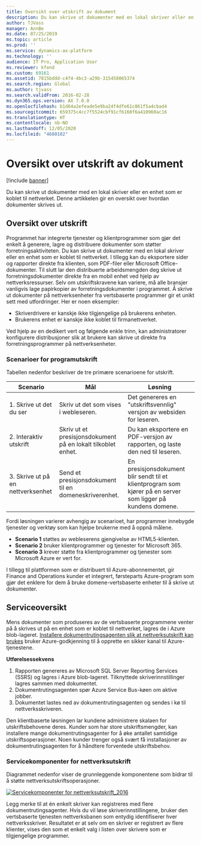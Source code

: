 ```yaml
---
title: Oversikt over utskrift av dokument
description: Du kan skrive ut dokumenter med en lokal skriver eller en enhet som er koblet til nettverket. Denne artikkelen gir en oversikt over hvordan dokumenter skrives ut.
author: TJVass
manager: AnnBe
ms.date: 07/25/2019
ms.topic: article
ms.prod: ''
ms.service: dynamics-ax-platform
ms.technology: ''
audience: IT Pro, Application User
ms.reviewer: kfend
ms.custom: 69161
ms.assetid: 7815bddd-c4f4-4bc3-a29b-315458065374
ms.search.region: Global
ms.author: tjvass
ms.search.validFrom: 2016-02-28
ms.dyn365.ops.version: AX 7.0.0
ms.openlocfilehash: b1d64a2efeade5e9ba24f4dfe61c861f5a4cbad4
ms.sourcegitcommit: 659375c4cc7f5524cbf91cf6160f6a410960ac16
ms.translationtype: HT
ms.contentlocale: nb-NO
ms.lasthandoff: 12/05/2020
ms.locfileid: "4680102"
---
```

# <a name="document-printing-overview"></a>Oversikt over utskrift av dokument

[!include [banner](../includes/banner.md)]

Du kan skrive ut dokumenter med en lokal skriver eller en enhet som er koblet til nettverket. Denne artikkelen gir en oversikt over hvordan dokumenter skrives ut.

## <a name="printing-overview"></a>Oversikt over utskrift

Programmet har integrerte tjenester og klientprogrammer som gjør det enkelt å generere, lagre og distribuere dokumenter som støtter forretningsaktiviteten. Du kan skrive ut dokumenter med en lokal skriver eller en enhet som er koblet til nettverket. I tillegg kan du eksportere sider og rapporter direkte fra klienten, som PDF-filer eller Microsoft Office-dokumenter. Til slutt lar den distribuerte arbeidsmengden deg skrive ut forretningsdokumenter direkte fra en mobil enhet ved hjelp av nettverksressurser. Selv om utskriftskravene kan variere, må alle bransjer vanligvis lage papirkopier av forretningsdokumenter i programmet. Å skrive ut dokumenter på nettverksenheter fra vertsbaserte programmer gir et unikt sett med utfordringer. Her er noen eksempler:

- Skriverdrivere er kanskje ikke tilgjengelige på brukerens enheten.
- Brukerens enhet er kanskje ikke koblet til firmanettverket.

Ved hjelp av en dedikert vert og følgende enkle trinn, kan administratorer konfigurere distribusjoner slik at brukere kan skrive ut direkte fra forretningsprogrammer på nettverksenheter.

### <a name="application-printing-scenarios"></a>Scenarioer for programutskrift 

Tabellen nedenfor beskriver de tre primære scenarioene for utskrift.

| Scenario                        | Mål                                                      | Løsning |
|---------------------------------|-----------------------------------------------------------|----------|
| 1. Skrive ut det du ser        | Skriv ut det som vises i webleseren.             | Det genereres en "utskriftsvennlig" versjon av websiden for leseren. |
| 2. Interaktiv utskrift         | Skriv ut et presisjonsdokument på en lokalt tilkoblet enhet. | Du kan eksportere en PDF-versjon av rapporten, og laste den ned til leseren. |
| 3. Skrive ut på en nettverksenhet | Send et presisjonsdokument til en domeneskriverenhet.     | En presisjonsdokument blir sendt til et klientprogram som kjører på en server som ligger på kundens domene. |

Fordi løsningen varierer avhengig av scenarioet, har programmer innebygde tjenester og verktøy som kan hjelpe brukerne med å oppnå målene.

- **Scenario 1** støttes av webleserens gjengivelse av HTML5-klienten.
- **Scenario 2** bruker klientprogrammer og tjenester for Microsoft 365.
- **Scenario 3** krever støtte fra klientprogrammer og tjenester som Microsoft Azure er vert for.

I tillegg til plattformen som er distribuert til Azure-abonnementet, gir Finance and Operations kunder et integrert, førsteparts Azure-program som gjør det enklere for dem å bruke domene-vertsbaserte enheter til å skrive ut dokumenter.

## <a name="service-overview"></a>Serviceoversikt
Mens dokumenter som produseres av de vertsbaserte programmene venter på å skrives ut på en enhet som er koblet til nettverket, lagres de i Azure blob-lageret. [Installere dokumentrutingsagenten slik at nettverksutskrift kan brukes](install-document-routing-agent.md)  bruker Azure-godkjenning til å opprette en sikker kanal til Azure-tjenestene.

**Utførelsessekvens**

1. Rapporten genereres av Microsoft SQL Server Reporting Services (SSRS) og lagres i Azure blob-lageret. Tilknyttede skriverinnstillinger lagres sammen med dokumentet.
2. Dokumentrutingsagenten spør Azure Service Bus-køen om aktive jobber.
3. Dokumentet lastes ned av dokumentrutingsagenten og sendes i kø til nettverksskriveren.

Den klientbaserte løsningen lar kundene administrere skalaen for utskriftsbehovene deres. Kunder som har store utskriftsmengder, kan installere mange dokumentrutingsagenter for å øke antallet samtidige utskriftsoperasjoner. Noen kunder trenger også svært få installasjoner av dokumentrutingsagenten for å håndtere forventede utskriftsbehov.

### <a name="service-components-for-network-printing"></a>Servicekomponenter for nettverksutskrift

Diagrammet nedenfor viser de grunnleggende komponentene som bidrar til å støtte nettverksutskriftsoperasjoner.

[![Servicekomponenter for nettverksutskrift\_2016](./media/service-components-for-network-printing_2016.png)](./media/service-components-for-network-printing_2016.png)

Legg merke til at én enkelt skriver kan registreres med flere dokumentrutingsagenter. Hvis du vil løse skriverinnstillingene, bruker den vertsbaserte tjenesten nettverksbanen som entydig identifiserer hver nettverksskriver. Resultatet er at selv om en skriver er registrert av flere klienter, vises den som et enkelt valg i listen over skrivere som er tilgjengelige programmer.
